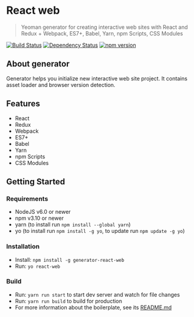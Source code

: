 # React web
> Yeoman generator for creating interactive web sites with React and Redux + Webpack, ES7+, Babel, Yarn, npm Scripts, CSS Modules

[![Build Status](https://travis-ci.org/KarolAltamirano/generator-react-web.svg?branch=master)](https://travis-ci.org/KarolAltamirano/generator-react-web)
[![Dependency Status](https://david-dm.org/KarolAltamirano/generator-react-web.svg)](https://david-dm.org/KarolAltamirano/generator-react-web)
[![npm version](https://badge.fury.io/js/generator-react-web.svg)](https://badge.fury.io/js/generator-react-web)

## About generator
Generator helps you initialize new interactive web site project. It contains asset loader and browser version detection.

## Features
- React
- Redux
- Webpack
- ES7+
- Babel
- Yarn
- npm Scripts
- CSS Modules

## Getting Started
### Requirements
- NodeJS v6.0 or newer
- npm v3.10 or newer
- yarn (to install run `npm install --global yarn`)
- yo (to install run `npm install -g yo`, to update run `npm update -g yo`)

### Installation
- Install: `npm install -g generator-react-web`
- Run: `yo react-web`

### Build
- Run: `yarn run start` to start dev server and watch for file changes
- Run: `yarn run build` to build for production
- For more information about the boilerplate, see its [README.md](https://github.com/KarolAltamirano/generator-react-web/blob/master/app/templates/README.md)

